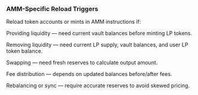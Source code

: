 ### AMM-Specific Reload Triggers
Reload token accounts or mints in AMM instructions if:

 Providing liquidity — need current vault balances before minting LP tokens.

 Removing liquidity — need current LP supply, vault balances, and user LP token balance.

 Swapping — need fresh reserves to calculate output amount.

 Fee distribution — depends on updated balances before/after fees.

 Rebalancing or sync — require accurate reserves to avoid skewed pricing.
